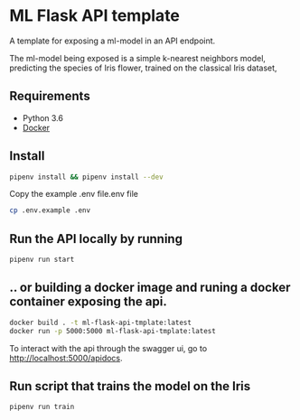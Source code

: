 # ML Flask API template
A template for exposing a ml-model in an API endpoint.

The ml-model being exposed is a simple k-nearest neighbors model,
predicting the species of Iris flower, trained on the classical Iris dataset,     

## Requirements
* Python 3.6 
* [Docker](https://www.docker.com/)

## Install

``` Bash
pipenv install && pipenv install --dev
```

Copy the example .env file.env file

``` Bash
cp .env.example .env
```

## Run the API locally by running
``` Bash
pipenv run start
```
## .. or building a docker image and runing a docker container exposing the api.
``` Bash
docker build . -t ml-flask-api-tmplate:latest
docker run -p 5000:5000 ml-flask-api-tmplate:latest
``` 
To interact with the api through the swagger ui, go to [http://localhost:5000/apidocs](http://localhost:5000/apidocs).
## Run script that trains the model on the Iris
``` Bash
pipenv run train
```


